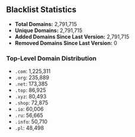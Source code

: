 ## Blacklist Statistics

- **Total Domains:** 2,791,715
- **Unique Domains:** 2,791,715
- **Added Domains Since Last Version:** 2,791,715
- **Removed Domains Since Last Version:** 0

### Top-Level Domain Distribution

-  `.com`: 1,225,311
-  `.org`: 235,889
-  `.net`: 173,385
-  `.top`: 86,925
-  `.xyz`: 80,493
-  `.shop`: 72,875
-  `.io`: 60,006
-  `.ru`: 56,665
-  `.info`: 50,710
-  `.pl`: 48,498
